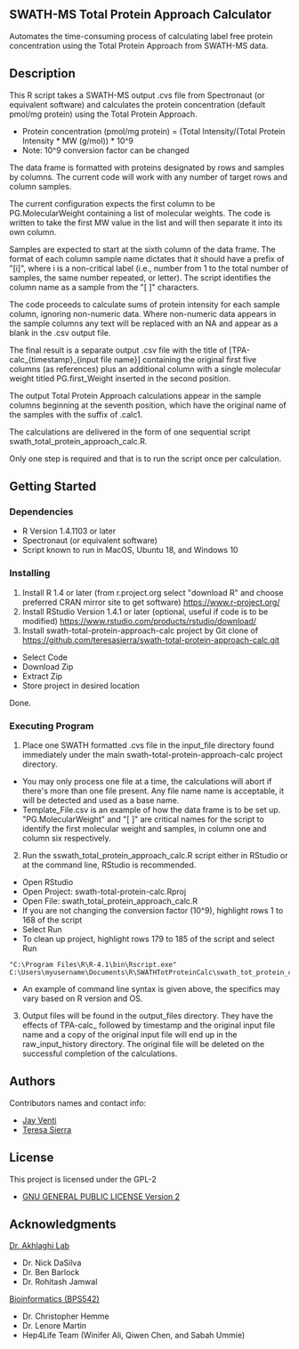 
##  SWATH-MS Total Protein Approach Calculator


Automates the time-consuming process of calculating label free protein concentration using the Total Protein Approach from SWATH-MS data.

## Description

This R script takes a SWATH-MS output .cvs file from Spectronaut (or equivalent software) and calculates the protein concentration (default pmol/mg protein) using the Total Protein Approach. 

* Protein concentration (pmol/mg protein) = (Total Intensity/(Total Protein Intensity * MW (g/mol)) * 10^9
* Note: 10^9 conversion factor can be changed

The data frame is formatted with proteins designated by rows and samples by columns. The current code will work with any number of target rows and column samples.

The current configuration expects the first column to be PG.MolecularWeight containing a list of molecular weights. The code is written to take the first MW value in the list and will then separate it into its own column. 

Samples are expected to start at the sixth column of the data frame. The format of each column sample name dictates that it should have a prefix of "[i]", where i is a non-critical label (i.e., number from 1 to the total number of samples, the same number repeated, or letter). The script identifies the column name as a sample from the "[ ]" characters.

The code proceeds to calculate sums of protein intensity for each sample column, ignoring non-numeric data. Where non-numeric data appears in the sample columns any text will be replaced with an NA and appear as a blank in the .csv output file.

The final result is a separate output .csv file with the title of [TPA-calc_{timestamp}_{input file name}] containing the original first five columns (as references) plus an additional column with a single molecular weight titled PG.first_Weight inserted in the second position.

The output Total Protein Approach calculations appear in the  sample columns beginning at the seventh position, which have the original name of the samples with the suffix of .calc1.

The calculations are delivered in the form of one sequential script swath_total_protein_approach_calc.R.

Only one step is required and that is to run the script once per calculation. 


## Getting Started

### Dependencies

* R Version 1.4.1103 or later
* Spectronaut (or equivalent software)
* Script known to run in MacOS, Ubuntu 18, and Windows 10

### Installing

1) Install R 1.4 or later (from r.project.org select "download R" and choose preferred CRAN mirror site to get software)
https://www.r-project.org/
2) Install RStudio Version 1.4.1 or later (optional, useful if code is to be modified)
https://www.rstudio.com/products/rstudio/download/
3) Install swath-total-protein-approach-calc project by Git clone of https://github.com/teresasierra/swath-total-protein-approach-calc.git
* Select Code
* Download Zip
* Extract Zip
* Store project in desired location

Done.

### Executing Program

1) Place one SWATH formatted .cvs file in the input_file directory found immediately under the main swath-total-protein-approach-calc project directory.
* You may only process one file at a time, the calculations will abort if there's more than one file present. Any file name name is acceptable, it will be detected and used as a base name.
* Template_File.csv is an example of how the data frame is to be set up. "PG.MolecularWeight" and "[ ]" are critical names for the script to identify the first molecular weight and samples, in column one and column six respectively.
2)  Run the sswath_total_protein_approach_calc.R script either in RStudio or at the command line, RStudio is recommended.
* Open RStudio
* Open Project: swath-total-protein-calc.Rproj
* Open File: swath_total_protein_approach_calc.R
* If you are not changing the conversion factor (10^9), highlight rows 1 to 168 of the script
* Select Run
* To clean up project, highlight rows 179 to 185 of the script and select Run

```
"C:\Program Files\R\R-4.1\bin\Rscript.exe" C:\Users\myusername\Documents\R\SWATHTotProteinCalc\swath_tot_protein_calc.R
```
* An example of command line syntax is given above, the specifics may vary based on R version and OS. 
3)  Output files will be found in the output_files directory. They have the effects of TPA-calc_ followed by timestamp and the original input file name and a copy of the original input file will end up in the raw_input_history directory. The original file will be deleted on the successful completion of the calculations.

## Authors

Contributors names and contact info:

* [Jay Venti](jayventi@gmail.com)  
* [Teresa Sierra](teresa_sierra@uri.edu)  

## License
This project is licensed under the GPL-2
* [GNU GENERAL PUBLIC LICENSE
Version 2](https://www.r-project.org/Licenses/GPL-2)

## Acknowledgments

[Dr. Akhlaghi Lab](https://web.uri.edu/pharmacy/research/akhlaghi/)
* Dr. Nick DaSilva
* Dr. Ben Barlock
* Dr. Rohitash Jamwal

[Bioinformatics (BPS542)](https://web.uri.edu/pharmacy/2013/08/16/bps542-bioinformatics-i/)
* Dr. Christopher Hemme
* Dr. Lenore Martin
* Hep4Life Team (Winifer Ali, Qiwen Chen, and Sabah Ummie)


